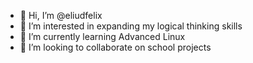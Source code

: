 - 👋 Hi, I’m @eliudfelix
- 👀 I’m interested in expanding my logical thinking  skills
- 🌱 I’m currently learning Advanced Linux
- 💞️ I’m looking to collaborate on school projects

<!---
eliudfelix/eliudfelix is a ✨ special ✨ repository because its `README.md` (this file) appears on your GitHub profile.
You can click the Preview link to take a look at your changes.
--->
